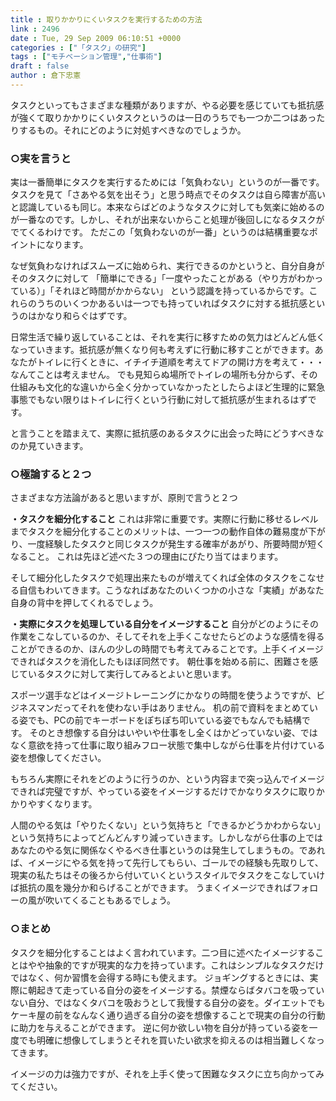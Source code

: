 ```yaml
---
title : 取りかかりにくいタスクを実行するための方法
link : 2496
date : Tue, 29 Sep 2009 06:10:51 +0000
categories : ["「タスク」の研究"]
tags : ["モチベーション管理","仕事術"]
draft : false
author : 倉下忠憲
---
```


タスクといってもさまざまな種類がありますが、やる必要を感じていても抵抗感が強くて取りかかりにくいタスクというのは一日のうちでも一つか二つはあったりするもの。それにどのように対処すべきなのでしょうか。
<h3>○実を言うと</h3>
実は一番簡単にタスクを実行するためには「気負わない」というのが一番です。タスクを見て「さあやる気を出そう」と思う時点でそのタスクは自ら障害が高いと認識しているも同じ。本来ならばどのようなタスクに対しても気楽に始めるのが一番なのです。しかし、それが出来ないからこと処理が後回しになるタスクがでてくるわけです。
ただこの「気負わないのが一番」というのは結構重要なポイントになります。

なぜ気負わなければスムーズに始められ、実行できるのかというと、自分自身がそのタスクに対して
「簡単にできる」「一度やったことがある（やり方がわかっている）」「それほど時間がかからない」
という認識を持っているからです。これらのうちのいくつかあるいは一つでも持っていればタスクに対する抵抗感というのはかなり和らぐはずです。

日常生活で繰り返していることは、それを実行に移すための気力はどんどん低くなっていきます。抵抗感が無くなり何も考えずに行動に移すことができます。あなたがトイレに行くときに、イチイチ道順を考えてドアの開け方を考えて・・・なんてことは考えません。
でも見知らぬ場所でトイレの場所も分からず、その仕組みも文化的な違いから全く分かっていなかったとしたらよほど生理的に緊急事態でもない限りはトイレに行くという行動に対して抵抗感が生まれるはずです。

と言うことを踏まえて、実際に抵抗感のあるタスクに出会った時にどうすべきなのか見ていきます。
<h3>○極論すると２つ</h3>
さまざまな方法論があると思いますが、原則で言うと２つ

<strong>・タスクを細分化すること</strong>
これは非常に重要です。実際に行動に移せるレベルまでタスクを細分化することのメリットは、一つ一つの動作自体の難易度が下がり、一度経験したタスクと同じタスクが発生する確率があがり、所要時間が短くなること。
これは先ほど述べた３つの理由にぴたり当てはまります。

そして細分化したタスクで処理出来たものが増えてくれば全体のタスクをこなせる自信もわいてきます。こうなればあなたのいくつかの小さな「実績」があなた自身の背中を押してくれるでしょう。

<strong>・実際にタスクを処理している自分をイメージすること</strong>
自分がどのようにその作業をこなしているのか、そしてそれを上手くこなせたらどのような感情を得ることができるのか、ほんの少しの時間でも考えてみることです。上手くイメージできればタスクを消化したもほぼ同然です。
朝仕事を始める前に、困難さを感じているタスクに対して実行してみるとよいと思います。

スポーツ選手などはイメージトレーニングにかなりの時間を使うようですが、ビジネスマンだってそれを使わない手はありません。
机の前で資料をまとめている姿でも、PCの前でキーボードをぽちぽち叩いている姿でもなんでも結構です。
そのとき想像する自分はいやいや仕事をし全くはかどっていない姿、ではなく意欲を持って仕事に取り組みフロー状態で集中しながら仕事を片付けている姿を想像してください。

もちろん実際にそれをどのように行うのか、という内容まで突っ込んでイメージできれば完璧ですが、やっている姿をイメージするだけでかなりタスクに取りかかりやすくなります。

人間のやる気は「やりたくない」という気持ちと「できるかどうかわからない」という気持ちによってどんどんすり減っていきます。しかしながら仕事の上ではあなたのやる気に関係なくやるべき仕事というのは発生してしまうもの。であれば、イメージにやる気を持って先行してもらい、ゴールでの経験も先取りして、現実の私たちはその後ろから付いていくというスタイルでタスクをこなしていけば抵抗の風を幾分か和らげることができます。
うまくイメージできればフォローの風が吹いてくることもあるでしょう。
<h3>○まとめ</h3>
タスクを細分化することはよく言われています。二つ目に述べたイメージすることはやや抽象的ですが現実的な力を持っています。これはシンプルなタスクだけではなく、何か習慣を会得する時にも使えます。
ジョギングするときには、実際に朝起きて走っている自分の姿をイメージする。禁煙ならばタバコを吸っていない自分、ではなくタバコを吸おうとして我慢する自分の姿を。ダイエットでもケーキ屋の前をなんなく通り過ぎる自分の姿を想像することで現実の自分の行動に助力を与えることができます。
逆に何か欲しい物を自分が持っている姿を一度でも明確に想像してしまうとそれを買いたい欲求を抑えるのは相当難しくなってきます。

イメージの力は強力ですが、それを上手く使って困難なタスクに立ち向かってみてください。